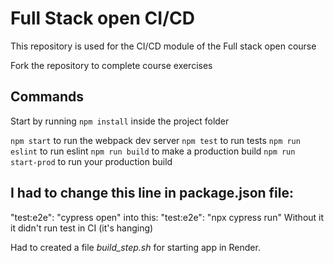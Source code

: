 # Full Stack open CI/CD

This repository is used for the CI/CD module of the Full stack open course

Fork the repository to complete course exercises

## Commands

Start by running `npm install` inside the project folder

`npm start` to run the webpack dev server
`npm test` to run tests
`npm run eslint` to run eslint
`npm run build` to make a production build
`npm run start-prod` to run your production build

## I had to change this line in package.json file:
"test:e2e": "cypress open" into this: "test:e2e": "npx cypress run"
Without it it didn't run test in CI (it's hanging)

Had to created a file *build_step.sh* for starting app in Render. 